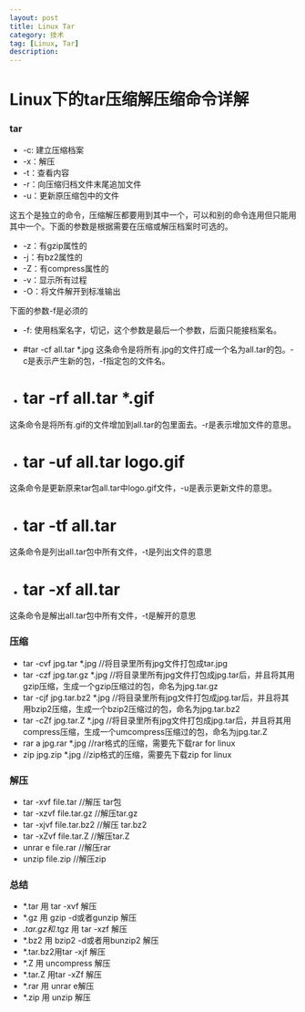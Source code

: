 ```yaml
---
layout: post
title: Linux Tar
category: 技术
tag: [Linux, Tar]
description:  
---
```


# Linux下的tar压缩解压缩命令详解

### tar

- -c: 建立压缩档案
- -x：解压
- -t：查看内容
- -r：向压缩归档文件末尾追加文件
- -u：更新原压缩包中的文件

这五个是独立的命令，压缩解压都要用到其中一个，可以和别的命令连用但只能用其中一个。下面的参数是根据需要在压缩或解压档案时可选的。

- -z：有gzip属性的
- -j：有bz2属性的
- -Z：有compress属性的
- -v：显示所有过程
- -O：将文件解开到标准输出

下面的参数-f是必须的

- -f: 使用档案名字，切记，这个参数是最后一个参数，后面只能接档案名。

-  #tar -cf all.tar *.jpg
这条命令是将所有.jpg的文件打成一个名为all.tar的包。-c是表示产生新的包，-f指定包的文件名。

- # tar -rf all.tar *.gif
这条命令是将所有.gif的文件增加到all.tar的包里面去。-r是表示增加文件的意思。

- # tar -uf all.tar logo.gif
这条命令是更新原来tar包all.tar中logo.gif文件，-u是表示更新文件的意思。

- # tar -tf all.tar
这条命令是列出all.tar包中所有文件，-t是列出文件的意思

- # tar -xf all.tar
这条命令是解出all.tar包中所有文件，-t是解开的意思

### 压缩

- tar -cvf jpg.tar *.jpg //将目录里所有jpg文件打包成tar.jpg 
- tar -czf jpg.tar.gz *.jpg   //将目录里所有jpg文件打包成jpg.tar后，并且将其用gzip压缩，生成一个gzip压缩过的包，命名为jpg.tar.gz
- tar -cjf jpg.tar.bz2 *.jpg //将目录里所有jpg文件打包成jpg.tar后，并且将其用bzip2压缩，生成一个bzip2压缩过的包，命名为jpg.tar.bz2
- tar -cZf jpg.tar.Z *.jpg   //将目录里所有jpg文件打包成jpg.tar后，并且将其用compress压缩，生成一个umcompress压缩过的包，命名为jpg.tar.Z
- rar a jpg.rar *.jpg //rar格式的压缩，需要先下载rar for linux
- zip jpg.zip *.jpg //zip格式的压缩，需要先下载zip for linux

### 解压

- tar -xvf file.tar //解压 tar包
- tar -xzvf file.tar.gz //解压tar.gz
- tar -xjvf file.tar.bz2   //解压 tar.bz2
- tar -xZvf file.tar.Z   //解压tar.Z
- unrar e file.rar //解压rar
- unzip file.zip //解压zip

### 总结

- *.tar 用 tar -xvf 解压
- *.gz 用 gzip -d或者gunzip 解压
- *.tar.gz和*.tgz 用 tar -xzf 解压
- *.bz2 用 bzip2 -d或者用bunzip2 解压
- *.tar.bz2用tar -xjf 解压
- *.Z 用 uncompress 解压
- *.tar.Z 用tar -xZf 解压
- *.rar 用 unrar e解压
- *.zip 用 unzip 解压
